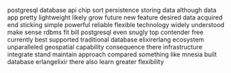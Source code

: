 postgresql database api chip sort persistence storing data although data app pretty lightweight likely grow future new feature desired data acquired end sticking simple powerful reliable flexible technology widely understood make sense rdbms fit bill postgresql even snugly top contender free currently best supported traditional database elixirerlang ecosystem unparalleled geospatial capability consequence there infrastructure integrate stand maintain approach compared something like mnesia built database erlangelixir there also learn greater flexibility